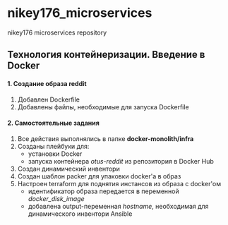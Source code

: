 # nikey176_microservices
nikey176 microservices repository

Технология контейнеризации. Введение в Docker
---
#### 1. Создание образа reddit
1. Добавлен Dockerfile
2. Добавлены файлы, необходимые для запуска Dockerfile

#### 2. Самостоятельные задания
1. Все действия выполнялись в папке **docker-monolith/infra**
2. Созданы плейбуки для:  
   - установки Docker  
   - запуска контейнера _otus-reddit_ из репозитория в Docker Hub  
3. Создан динамический инвентори
4. Создан шаблон packer для упаковки docker'а в образ
5. Настроен terraform для поднятия инстансов из образа с docker'ом  
   - идентификатор образа передается в переменной _docker_disk_image_  
   - добавлена output-переменная _hostname_, необходимая для динамического инвентори Ansible  
